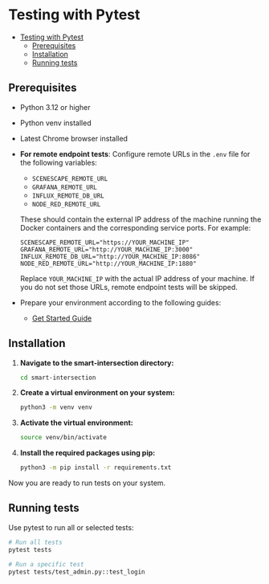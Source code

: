 <!--
# SPDX-FileCopyrightText: (C) 2025 Intel Corporation
# SPDX-License-Identifier: LicenseRef-Intel-Edge-Software
# This file is licensed under the Limited Edge Software Distribution License Agreement.
-->

# Testing with Pytest

- [Testing with Pytest](#testing-with-pytest)
    - [Prerequisites](#prerequisites)
    - [Installation](#installation)
    - [Running tests](#running-tests)

## Prerequisites

- Python 3.12 or higher
- Python venv installed
- Latest Chrome browser installed
- **For remote endpoint tests**: Configure remote URLs in the `.env` file for the following variables:
  - `SCENESCAPE_REMOTE_URL`
  - `GRAFANA_REMOTE_URL`
  - `INFLUX_REMOTE_DB_URL`
  - `NODE_RED_REMOTE_URL`
  
  These should contain the external IP address of the machine running the Docker containers and the corresponding service ports. For example:
  ```
  SCENESCAPE_REMOTE_URL="https://YOUR_MACHINE_IP"
  GRAFANA_REMOTE_URL="http://YOUR_MACHINE_IP:3000"
  INFLUX_REMOTE_DB_URL="http://YOUR_MACHINE_IP:8086"
  NODE_RED_REMOTE_URL="http://YOUR_MACHINE_IP:1880"
  ```
  
  Replace `YOUR_MACHINE_IP` with the actual IP address of your machine. If you do not set those URLs, remote endpoint tests will be skipped.

- Prepare your environment according to the following guides:
  - [Get Started Guide](https://github.com/open-edge-platform/edge-ai-suites/blob/main/metro-ai-suite/metro-vision-ai-app-recipe/smart-intersection/docs/user-guide/get-started.md)

## Installation

1. **Navigate to the smart-intersection directory:**

   ```bash
   cd smart-intersection
   ```

2. **Create a virtual environment on your system:**

   ```bash
   python3 -m venv venv
   ```

3. **Activate the virtual environment:**

   ```bash
   source venv/bin/activate
   ```

4. **Install the required packages using pip:**

   ```bash
   python3 -m pip install -r requirements.txt
   ```

Now you are ready to run tests on your system. 

## Running tests

Use pytest to run all or selected tests:

```bash
# Run all tests
pytest tests

# Run a specific test
pytest tests/test_admin.py::test_login
```

